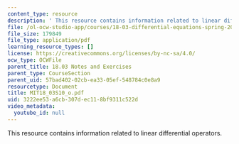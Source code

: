 ```yaml
---
content_type: resource
description: ' This resource contains information related to linear differential operators.'
file: /ol-ocw-studio-app/courses/18-03-differential-equations-spring-2010/3222ee53a6cb307dec118bf9311c522d_MIT18_03S10_o.pdf
file_size: 179849
file_type: application/pdf
learning_resource_types: []
license: https://creativecommons.org/licenses/by-nc-sa/4.0/
ocw_type: OCWFile
parent_title: 18.03 Notes and Exercises
parent_type: CourseSection
parent_uid: 57bad402-02cb-ea33-05ef-548784c0e8a9
resourcetype: Document
title: MIT18_03S10_o.pdf
uid: 3222ee53-a6cb-307d-ec11-8bf9311c522d
video_metadata:
  youtube_id: null
---
```

 This resource contains information related to linear differential operators.